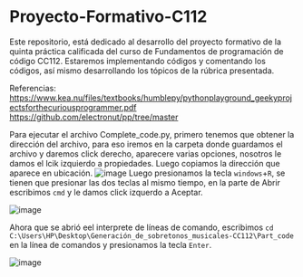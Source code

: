 # Proyecto-Formativo-C112
Este repositorio, está dedicado al desarrollo del proyecto formativo de la quinta práctica calificada
del curso de Fundamentos de programación de código CC112.
Estaremos implementando códigos y comentando los códigos, así mismo desarrollando los tópicos de la rúbrica presentada.

Referencias:
https://www.kea.nu/files/textbooks/humblepy/pythonplayground_geekyprojectsforthecuriousprogrammer.pdf
https://github.com/electronut/pp/tree/master

Para ejecutar el archivo Complete_code.py, primero tenemos que obtener la dirección del archivo, para eso iremos en la carpeta donde guardamos el archivo y daremos click derecho, aparecere varias opciones, nosotros le damos el lcik izquierdo a propiedades. Luego copiamos la dirección que aparece en ubicación.
![image](https://github.com/NelN1/Proyecto-Formativo-C112/assets/129478048/c43fc19a-0ad8-4644-9cc1-f21e25d4c0bf)
Luego presionamos la tecla `windows`+`R`, se tienen que presionar las dos teclas al mismo tiempo, en la parte de Abrir escribimos `cmd` y le damos click izquerdo a Aceptar.

![image](https://github.com/NelN1/Proyecto-Formativo-C112/assets/129478048/97f67e8e-f1f6-4556-9d96-93069a9ee75e)

Ahora que se abrió eel interprete de líneas de comando, escribimos `cd C:\Users\HP\Desktop\Generación_de_sobretonos_musicales-CC112\Part_code` en la línea de comandos y presionamos la tecla `Enter`.

![image](https://github.com/NelN1/Proyecto-Formativo-C112/assets/129478048/5def5883-41f3-4145-901f-e542229c0303)

